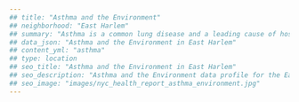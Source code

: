 ```yaml
---
## title: "Asthma and the Environment"
## neighborhood: "East Harlem"
## summary: "Asthma is a common lung disease and a leading cause of hospitalizations for children under 15 years old. This report provides a summary of asthma indicators by neighborhood. It also describes housing and neighborhood characteristics that can make asthma worse."
## data_json: "Asthma and the Environment in East Harlem"
## content_yml: "asthma"
## type: location
## seo_title: "Asthma and the Environment in East Harlem"
## seo_description: "Asthma and the Environment data profile for the East Harlem neighborhood of NYC."
## seo_image: "images/nyc_health_report_asthma_environment.jpg"
---
```

